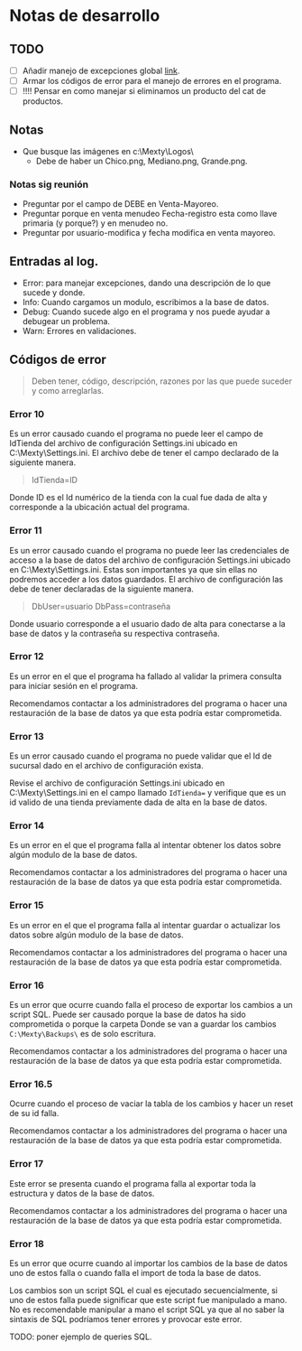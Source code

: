 ﻿# Notas de desarrollo

## TODO
- [ ] Añadir manejo de excepciones global [link](https://wpf-tutorial.com/wpf-application/handling-exceptions/).
- [ ] Armar los códigos de error para el manejo de errores en el programa.
- [ ] !!!! Pensar en como manejar si eliminamos un producto del cat de productos.

## Notas
- Que busque las imágenes en c:\Mexty\Logos\
  - Debe de haber un Chico.png, Mediano.png, Grande.png.
  
### Notas sig reunión
- Preguntar por el campo de DEBE en Venta-Mayoreo.
- Preguntar porque en venta menudeo Fecha-registro esta como llave primaria (y porque?) y en menudeo no.
- Preguntar por usuario-modifica y fecha modifica en venta mayoreo.

## Entradas al log.
- Error: para manejar excepciones, dando una descripción de lo que sucede y donde.
- Info: Cuando cargamos un modulo, escribimos a la base de datos.
- Debug: Cuando sucede algo en el programa y nos puede ayudar a debugear un problema.
- Warn: Errores en validaciones.

## Códigos de error
> Deben tener, código, descripción, razones por las que puede suceder y como arreglarlas.

### Error 10
Es un error causado cuando el programa no puede leer el campo de IdTienda del archivo de configuración Settings.ini ubicado en C:\Mexty\Settings.ini.
El archivo debe de tener el campo declarado de la siguiente manera.
> IdTienda=ID

Donde ID es el Id numérico de la tienda con la cual fue dada de alta y corresponde a la ubicación actual del programa.

### Error 11
Es un error causado cuando el programa no puede leer las credenciales de acceso a la base de datos del archivo de configuración Settings.ini ubicado en C:\Mexty\Settings.ini.
Estas son importantes ya que sin ellas no podremos acceder a los datos guardados.
El archivo de configuración las debe de tener declaradas de la siguiente manera.
> DbUser=usuario
> DbPass=contraseña

Donde usuario corresponde a el usuario dado de alta para conectarse a la base de datos y la contraseña su respectiva contraseña.

### Error 12
Es un error en el que el programa ha fallado al validar la primera consulta para iniciar sesión en el programa.

Recomendamos contactar a los administradores del programa o hacer una restauración de la base de datos ya que esta podría estar comprometida.

### Error 13
Es un error causado cuando el programa no puede validar que el Id de sucursal dado en el archivo de configuración exista.

Revise el archivo de configuración Settings.ini ubicado en C:\Mexty\Settings.ini en el campo llamado `IdTienda=` y verifique que es un id valido de una tienda 
previamente dada de alta en la base de datos.

### Error 14
Es un error en el que el programa falla al intentar obtener los datos sobre algún modulo de la base de datos.

Recomendamos contactar a los administradores del programa o hacer una restauración de la base de datos ya que esta podría estar comprometida.

### Error 15
Es un error en el que el programa falla al intentar guardar o actualizar los datos sobre algún modulo de la base de datos.

Recomendamos contactar a los administradores del programa o hacer una restauración de la base de datos ya que esta podría estar comprometida.

### Error 16
Es un error que ocurre cuando falla el proceso de exportar los cambios a un script SQL. Puede ser causado porque la base de datos ha sido comprometida o porque la carpeta 
Donde se van a guardar los cambios `C:\Mexty\Backups\` es de solo escritura.

Recomendamos contactar a los administradores del programa o hacer una restauración de la base de datos ya que esta podría estar comprometida.


### Error 16.5
Ocurre cuando el proceso de vaciar la tabla de los cambios y hacer un reset de su id falla.

Recomendamos contactar a los administradores del programa o hacer una restauración de la base de datos ya que esta podría estar comprometida.

### Error 17
Este error se presenta cuando el programa falla al exportar toda la estructura y datos de la base de datos.

Recomendamos contactar a los administradores del programa o hacer una restauración de la base de datos ya que esta podría estar comprometida.


### Error 18
Es un error que ocurre cuando al importar los cambios de la base de datos uno de estos falla o cuando falla el import de toda la base de datos.

Los cambios son un script SQL el cual es ejecutado secuencialmente, si uno de estos falla puede significar que este script fue manipulado a mano.
No es recomendable manipular a mano el script SQL ya que al no saber la sintaxis de SQL podríamos tener errores y provocar este error.

TODO: poner ejemplo de queries SQL.
